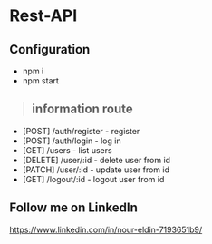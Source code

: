 ﻿# Rest-API

## Configuration 

- npm i
- npm start

> ## information route

- [POST] /auth/register - register
- [POST] /auth/login - log in
- [GET] /users - list users
- [DELETE] /user/:id - delete user from id
- [PATCH] /user/:id - update user from id
- [GET] /logout/:id - logout user from id


## Follow me on LinkedIn 

https://www.linkedin.com/in/nour-eldin-7193651b9/
